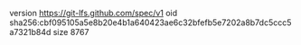 version https://git-lfs.github.com/spec/v1
oid sha256:cbf095105a5e8b20e4b1a640423ae6c32bfefb5e7202a8b7dc5ccc5a7321b84d
size 8767
